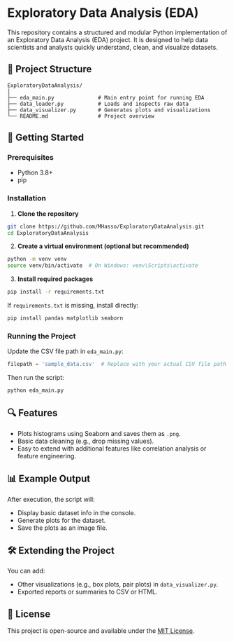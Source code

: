 # Exploratory Data Analysis (EDA)

This repository contains a structured and modular Python implementation of an Exploratory Data Analysis (EDA) project. It is designed to help data scientists and analysts quickly understand, clean, and visualize datasets.

## 📁 Project Structure

```
ExploratoryDataAnalysis/
│
├── eda_main.py              # Main entry point for running EDA
├── data_loader.py           # Loads and inspects raw data
├── data_visualizer.py       # Generates plots and visualizations
└── README.md                # Project overview
```

## 🚀 Getting Started

### Prerequisites

- Python 3.8+
- pip

### Installation

1. **Clone the repository**

```bash
git clone https://github.com/MHasso/ExploratoryDataAnalysis.git
cd ExploratoryDataAnalysis
```

2. **Create a virtual environment (optional but recommended)**

```bash
python -m venv venv
source venv/bin/activate  # On Windows: venv\Scripts\activate
```

3. **Install required packages**

```bash
pip install -r requirements.txt
```

If `requirements.txt` is missing, install directly:

```bash
pip install pandas matplotlib seaborn
```

### Running the Project

Update the CSV file path in `eda_main.py`:

```python
filepath = 'sample_data.csv'  # Replace with your actual CSV file path
```

Then run the script:

```bash
python eda_main.py
```

## 🔍 Features

- Plots histograms using Seaborn and saves them as `.png`.
- Basic data cleaning (e.g., drop missing values).
- Easy to extend with additional features like correlation analysis or feature engineering.

## 📊 Example Output

After execution, the script will:

- Display basic dataset info in the console.
- Generate plots for the dataset.
- Save the plots as an image file.

## 🛠️ Extending the Project

You can add:

- Other visualizations (e.g., box plots, pair plots) in `data_visualizer.py`.
- Exported reports or summaries to CSV or HTML.

## 📝 License

This project is open-source and available under the [MIT License](LICENSE).

